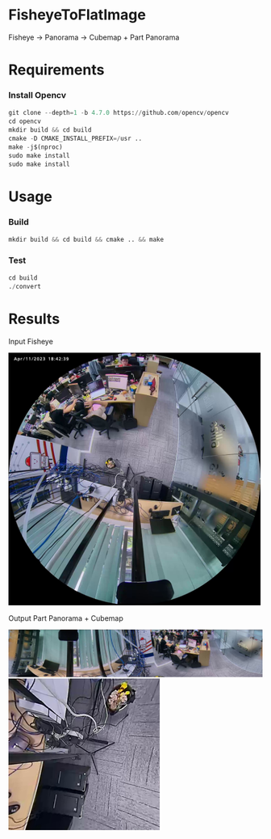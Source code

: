 # FisheyeToFlatImage
Fisheye -> Panorama -> Cubemap + Part Panorama

# Requirements

### Install Opencv 

```python
git clone --depth=1 -b 4.7.0 https://github.com/opencv/opencv
cd opencv
mkdir build && cd build
cmake -D CMAKE_INSTALL_PREFIX=/usr ..
make -j$(nproc)
sudo make install
sudo make install
```

# Usage

### Build

```python 
mkdir build && cd build && cmake .. && make
```

### Test 

```python
cd build 
./convert
```

# Results

Input Fisheye
<!-- ![source.jpg](images/source.jpg) -->

<img src="images/source.jpg" alt="Description of image" width="500"/>

Output Part Panorama + Cubemap

<img src="outtests/panorama.jpg" alt="Description of image" width="1500"/>
<img src="outtests/panorama_bottom.jpg" alt="Description of image" width="300"/>
<!-- ![panorama.jpg](outtests/panorama.jpg)
![panorama_bottom.jpg](outtests/panorama_bottom.jpg) -->